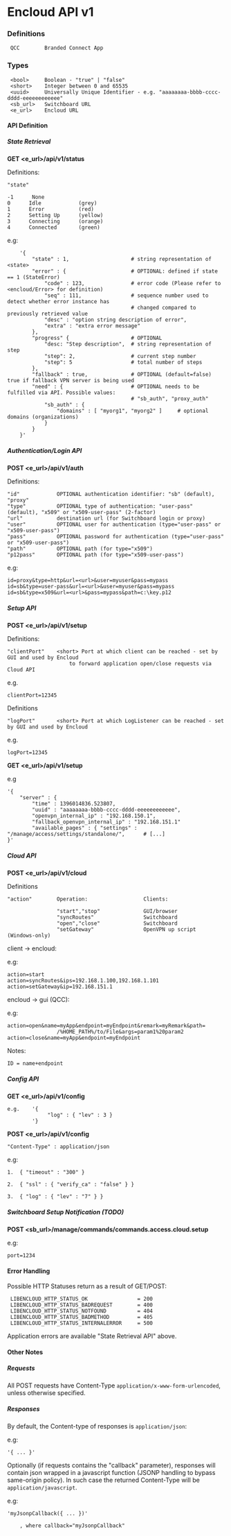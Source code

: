 Encloud API v1
==============

### Definitions

     QCC        Branded Connect App

### Types

     <bool>     Boolean - "true" | "false"
     <short>    Integer between 0 and 65535
     <uuid>     Universally Unique Identifier - e.g. "aaaaaaaa-bbbb-cccc-dddd-eeeeeeeeeeee"
     <sb_url>   Switchboard URL
     <e_url>    Encloud URL

#### API Definition

##### State Retrieval

__GET <e_url>/api/v1/status__

Definitions:

    "state"

    -1      None
    0      Idle            (grey)
    1      Error           (red)
    2      Setting Up      (yellow)
    3      Connecting      (orange)
    4      Connected       (green)

e.g:

        '{
            "state" : 1,                    # string representation of <state>
            "error" : {                     # OPTIONAL: defined if state == 1 (StateError)
                "code" : 123,               # error code (Please refer to <encloud/Error> for definition)
                "seq" : 111,                # sequence number used to detect whether error instance has 
                                            # changed compared to previously retrieved value
                "desc" : "option string description of error",
                "extra" : "extra error message"
            },
            "progress" {                    # OPTIONAL
                "desc: "Step description",  # string representation of step
                "step": 2,                  # current step number 
                "step": 5                   # total number of steps
            },
            "fallback" : true,              # OPTIONAL (default=false) true if fallback VPN server is being used
            "need" : {                      # OPTIONAL needs to be fulfilled via API. Possible values:
                                            # "sb_auth", "proxy_auth"
                "sb_auth" : {
                    "domains" : [ "myorg1", "myorg2" ]     # optional domains (organizations)
                }
            }
        }'


##### Authentication/Login API 

__POST <e_url>/api/v1/auth__

Definitions:

    "id"            OPTIONAL authentication identifier: "sb" (default), "proxy"
    "type"          OPTIONAL type of authentication: "user-pass" (default), "x509" or "x509-user-pass" (2-factor)
    "url"           destination url (for Switchboard login or proxy)
    "user"          OPTIONAL user for authentication (type="user-pass" or "x509-user-pass")
    "pass"          OPTIONAL password for authentication (type="user-pass" or "x509-user-pass")
    "path"          OPTIONAL path (for type="x509")
    "p12pass"       OPTIONAL path (for type="x509-user-pass")

e.g:
    
    id=proxy&type=http&url=<url>&user=myuser&pass=mypass
    id=sb&type=user-pass&url=<url>&user=myuser&pass=mypass
    id=sb&type=x509&url=<url>&pass=mypass&path=c:\key.p12


##### Setup API

__POST <e_url>/api/v1/setup__

Definitions:

    "clientPort"    <short> Port at which client can be reached - set by GUI and used by Encloud 
                        to forward application open/close requests via Cloud API

e.g.                

    clientPort=12345

Definitions

    "logPort"       <short> Port at which LogListener can be reached - set by GUI and used by Encloud 

e.g.                

    logPort=12345

__GET <e_url>/api/v1/setup__

e.g
    
    '{
        "server" : {
            "time" : 1396014836.523807,
            "uuid" : "aaaaaaaa-bbbb-cccc-dddd-eeeeeeeeeeee",
            "openvpn_internal_ip" : "192.168.150.1",
            "fallback_openvpn_internal_ip" : "192.168.151.1"
            "available_pages" : { "settings" : "/manage/access/settings/standalone/",      # [...]
    }'


##### Cloud API

__POST <e_url>/api/v1/cloud__

Definitions 

    "action"        Operation:                  Clients:

                    "start","stop"              GUI/browser
                    "syncRoutes"                Switchboard
                    "open","close"              Switchboard
                    "setGateway"                OpenVPN up script (Windows-only)

client -> encloud:

e.g: 

    action=start
    action=syncRoutes&ips=192.168.1.100,192.168.1.101
    action=setGateway&ip=192.168.151.1

encloud -> gui (QCC):

e.g: 
    
    action=open&name=myApp&endpoint=myEndpoint&remark=myRemark&path=
                    /%HOME_PATH%/to/File&args=param1%20param2
    action=close&name=myApp&endpoint=myEndpoint

Notes: 

    ID = name+endpoint


##### Config API

__GET <e_url>/api/v1/config__

    e.g.    '{
                 "log" : { "lev" : 3 }
            '}


__POST <e_url>/api/v1/config__

    "Content-Type" : application/json

e.g: 

    1.  { "timeout" : "300" }

    2.  { "ssl" : { "verify_ca" : "false" } }

    3.  { "log" : { "lev" : "7" } }


##### Switchboard Setup Notification (TODO)

__POST <sb_url>/manage/commands/commands.access.cloud.setup__


e.g:

    port=1234


#### Error Handling

Possible HTTP Statuses return as a result of GET/POST:

     LIBENCLOUD_HTTP_STATUS_OK                = 200
     LIBENCLOUD_HTTP_STATUS_BADREQUEST        = 400
     LIBENCLOUD_HTTP_STATUS_NOTFOUND          = 404
     LIBENCLOUD_HTTP_STATUS_BADMETHOD         = 405
     LIBENCLOUD_HTTP_STATUS_INTERNALERROR     = 500

Application errors are available "State Retrieval API" above.


#### Other Notes

##### Requests

All POST requests have Content-Type `application/x-www-form-urlencoded`, unless
otherwise specified.

##### Responses

By default, the Content-type of responses is `application/json`:

e.g:    

    '{ ... }'

Optionally (if requests contains the "callback" parameter), responses will
contain json wrapped in a javascript function (JSONP handling to bypass
same-origin policy). In such case the returned Content-Type will be
`application/javascript`.

e.g:    

    'myJsonpCallback({ ... })'

        , where callback="myJsonpCallback"
